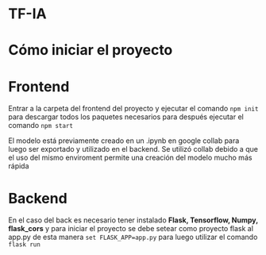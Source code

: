 # TF-IA
# Cómo iniciar el proyecto

# Frontend
Entrar a la carpeta del frontend  del proyecto y ejecutar el comando `npm init` para descargar todos los paquetes necesarios para después ejecutar el comando 
`npm start` 

El modelo está previamente creado en un .ipynb en google collab para luego ser exportado y utilizado en el backend. Se utilizó collab debido a que el uso del mismo enviroment
permite una creación del modelo mucho más rápida


# Backend
En el caso del back es necesario tener instalado **Flask, Tensorflow, Numpy, flask_cors** y para iniciar el proyecto se debe setear como proyecto flask al app.py de esta manera `set FLASK_APP=app.py`
para luego utilizar el comando `flask run`

